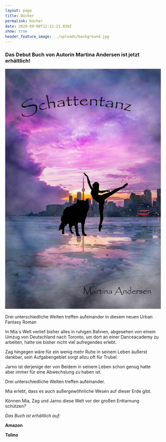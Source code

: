 ```yaml
---
layout: page
title: Bücher
permalink: bücher
date: 2020-09-08T12:11:21.830Z
show: true
header_feature_image: ../uploads/background.jpg
---
```

### **Das Debut Buch von Autorin Martina Andersen ist jetzt erhältlich!**

![](../uploads/cover-trial-12.jpg)

Drei unterschiedliche Welten treffen aufeinander in diesem neuen Urban Fantasy Roman

In Mia´s Welt verlief bisher alles in ruhigen Bahnen, abgesehen von einem Umzug von Deutschland nach Toronto, um dort an einer Danceacademy zu arbeiten, hatte sie bisher nicht viel aufregendes erlebt.

Zag hingegen wäre für ein wenig mehr Ruhe in seinem Leben äußerst dankbar, sein Aufgabengebiet sorgt allzu oft für Trubel.

Jarno ist derjenige der von Beidem in seinem Leben schon genug hatte aber immer für eine Abwechslung zu haben ist.

Drei unterschiedliche Welten treffen aufeinander.

Mia erlebt, dass es auch außergewöhnliche Wesen auf dieser Erde gibt.

Können Mia, Zag und Jarno diese Welt vor der großen Enttarnung schützen?



*Das Buch ist erhältlich auf:*

**Amazon** 

**Tolino**
